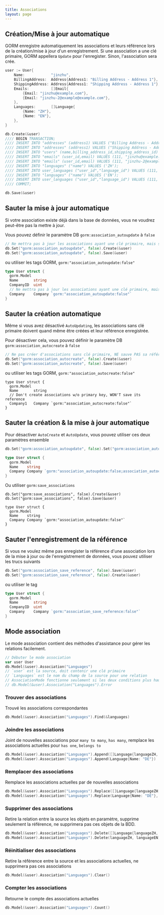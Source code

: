 ```yaml
---
title: Associations
layout: page
---
```

## Création/Mise à jour automatique

GORM enregistre automatiquement les associations et leurs référence lors de la création/mise à jour d'un enregistrement. Si une association a une clé primaire, GORM appellera `Update` pour l'enregister. Sinon, l'association sera crée.

```go
user := User{
    Name:            "jinzhu",
    BillingAddress:  Address{Address1: "Billing Address - Address 1"},
    ShippingAddress: Address{Address1: "Shipping Address - Address 1"},
    Emails:          []Email{
        {Email: "jinzhu@example.com"},
        {Email: "jinzhu-2@example@example.com"},
    },
    Languages:       []Language{
        {Name: "ZH"},
        {Name: "EN"},
    },
}

db.Create(&user)
//// BEGIN TRANSACTION;
//// INSERT INTO "addresses" (address1) VALUES ("Billing Address - Address 1");
//// INSERT INTO "addresses" (address1) VALUES ("Shipping Address - Address 1");
//// INSERT INTO "users" (name,billing_address_id,shipping_address_id) VALUES ("jinzhu", 1, 2);
//// INSERT INTO "emails" (user_id,email) VALUES (111, "jinzhu@example.com");
//// INSERT INTO "emails" (user_id,email) VALUES (111, "jinzhu-2@example.com");
//// INSERT INTO "languages" ("name") VALUES ('ZH');
//// INSERT INTO user_languages ("user_id","language_id") VALUES (111, 1);
//// INSERT INTO "languages" ("name") VALUES ('EN');
//// INSERT INTO user_languages ("user_id","language_id") VALUES (111, 2);
//// COMMIT;

db.Save(&user)
```

## Sauter la mise à jour automatique

Si votre association existe déjà dans la base de données, vous ne voudrez peut-être pas la mettre à jour.

Vous pouvez définir le paramètre DB `gorm:association_autoupdate` à `false`

```go
// Ne mettra pas à jour les associations ayant une clé primaire, mais sauvera la référence
db.Set("gorm:association_autoupdate", false).Create(&user)
db.Set("gorm:association_autoupdate", false).Save(&user)
```

ou utiliser les tags GORM, `gorm:"association_autoupdate:false"`

```go
type User struct {
  gorm.Model
  Name       string
  CompanyID  uint
  // Ne mettra pas à jour les associations ayant une clé primaire, mais sauvera la référence
  Company    Company `gorm:"association_autoupdate:false"`
}
```

## Sauter la création automatique

Même si vous avez désactivé `AutoUpdating`, les associations sans clé primaire doivent quand même être créées et leur référence enregistrée.

Pour désactiver cela, vous pouvez définir le paramètre DB `gorm:association_autocreate` à `false`

```go
// Ne pas créer d'associations sans clé primaire, NE sauve PAS sa référence
db.Set("gorm:association_autocreate", false).Create(&user)
db.Set("gorm:association_autocreate", false).Save(&user)
```

ou utiliser les tags GORM, `gorm:"association_autocreate:false"`

    type User struct {
      gorm.Model
      Name       string
      // Don't create associations w/o primary key, WON'T save its reference
      Company1   Company `gorm:"association_autocreate:false"`
    }
    

## Sauter la création & la mise à jour automatique

Pour désactiver `AutoCreate` et `AutoUpdate`, vous pouvez utiliser ces deux paramètres ensemble

```go
db.Set("gorm:association_autoupdate", false).Set("gorm:association_autocreate", false).Create(&user)

type User struct {
  gorm.Model
  Name    string
  Company Company `gorm:"association_autoupdate:false;association_autocreate:false"`
}
```

Ou utiliser `gorm:save_associations`

    db.Set("gorm:save_associations", false).Create(&user)
    db.Set("gorm:save_associations", false).Save(&user)
    
    type User struct {
      gorm.Model
      Name    string
      Company Company `gorm:"association_autoupdate:false"`
    }
    

## Sauter l'enregistrement de la référence

Si vous ne voulez même pas enregister la référence d'une association lors de la mise à jour ou de l'enregistrement de données, vous pouvez utiliser les trucs suivants

```go
db.Set("gorm:association_save_reference", false).Save(&user)
db.Set("gorm:association_save_reference", false).Create(&user)
```

ou utiliser le tag

```go
type User struct {
  gorm.Model
  Name       string
  CompanyID  uint
  Company    Company `gorm:"association_save_reference:false"`
}
```

## Mode association

Le mode association contient des méthodes d'assistance pour gérer les relations facilement.

```go
// Débuter le mode association
var user User
db.Model(&user).Association("Languages")
// `user` est la source, doit contenir une clé primaire
// `Languages` est le nom du champ de la source pour une relation
// AssociationMode fonctionne seulement si les deux conditions plus haut sont remplies, vérifie si c'est le cas ou pas:
// db.Model(&user).Association("Languages").Error
```

### Trouver des associations

Trouvé les associations correspondantes

```go
db.Model(&user).Association("Languages").Find(&languages)
```

### Joindre les associations

Joint de nouvelles associations pour `many to many`, `has many`, remplace les associations actuelles pour `has one`, `belongs to`

```go
db.Model(&user).Association("Languages").Append([]Language{languageZH, languageEN})
db.Model(&user).Association("Languages").Append(Language{Name: "DE"})
```

### Remplacer des associations

Remplace les associations actuelles par de nouvelles associations

```go
db.Model(&user).Association("Languages").Replace([]Language{languageZH, languageEN})
db.Model(&user).Association("Languages").Replace(Language{Name: "DE"}, languageEN)
```

### Supprimer des associations

Retire la relation entre la source les objets en paramètre, supprime seulement la référence, ne supprimera pas ces objets de la BDD.

```go
db.Model(&user).Association("Languages").Delete([]Language{languageZH, languageEN})
db.Model(&user).Association("Languages").Delete(languageZH, languageEN)
```

### Réinitialiser des associations

Retire la référence entre la source et les associations actuelles, ne supprimera pas ces associations

```go
db.Model(&user).Association("Languages").Clear()
```

### Compter les associations

Retourne le compte des associations actuelles

```go
db.Model(&user).Association("Languages").Count()
```